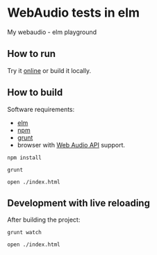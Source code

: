 WebAudio tests in elm
=====================

My webaudio - elm playground

How to run
----------

Try it [online](http://noise64.github.io/elm-web-audio-test/) or build it locally.

How to build
------------

Software requirements:

  * [elm](http://elm-lang.org/)
  * [npm](https://www.npmjs.com/)
  * [grunt](http://gruntjs.com/)
  * browser with [Web Audio API](https://developer.mozilla.org/en-US/docs/Web/API/Web_Audio_API) support.

```
npm install

grunt

open ./index.html
```

Development with live reloading
-------------------------------

After building the project:

```
grunt watch

open ./index.html
```
